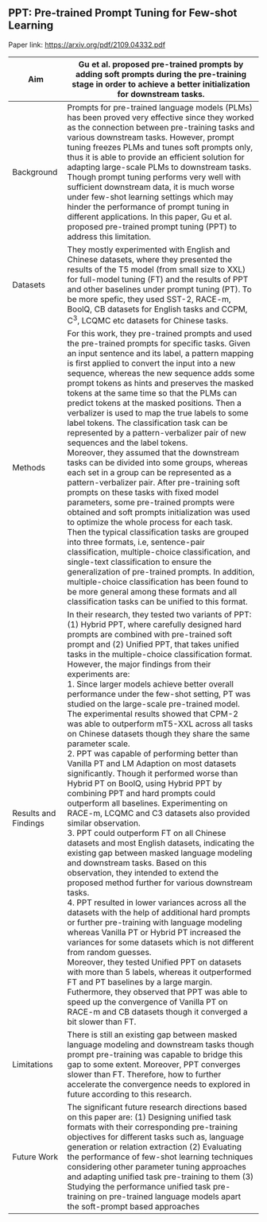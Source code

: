 ## PPT: Pre-trained Prompt Tuning for Few-shot Learning

Paper link: https://arxiv.org/pdf/2109.04332.pdf

| Aim | Gu et al. proposed pre-trained prompts by adding soft prompts during the pre-training stage in order to achieve a better initialization for downstream tasks. | 
| ------- | --- | 
| Background | Prompts for pre-trained language models (PLMs) has been proved very effective since they worked as the connection between pre-training tasks and various downstream tasks. However, prompt tuning freezes PLMs and tunes soft prompts only, thus it is able to provide an efficient solution for adapting large-scale PLMs to downstream tasks. Though prompt tuning performs very well with sufficient downstream data, it is much worse under few-shot learning settings which may hinder the performance of prompt tuning in different applications. In this paper, Gu et al. proposed pre-trained prompt tuning (PPT) to address this limitation. | 
| Datasets | They mostly experimented with English and Chinese datasets, where they presented the results of the T5 model (from small size to XXL) for full-model tuning (FT) and the results of PPT and other baselines under prompt tuning (PT). To be more spefic, they used SST-2, RACE-m, BoolQ, CB datasets for English tasks and CCPM, C<sup>3</sup>, LCQMC etc datasets for Chinese tasks. | 
| Methods | For this work, they pre-trained prompts and used the pre-trained prompts for specific tasks. Given an input sentence and its label, a pattern mapping is first applied to convert the input into a new sequence, whereas the new sequence adds some prompt tokens as hints and preserves the masked tokens at the same time so that the PLMs can predict tokens at the masked positions. Then a verbalizer is used to map the true labels to some label tokens. The classification task can be represented by a pattern-verbalizer pair of new sequences and the label tokens. <br> Moreover, they assumed that the downstream tasks can be divided into some groups, whereas each set in a group can be represented as a pattern-verbalizer pair. After pre-training soft prompts on these tasks with fixed model parameters, some pre-trained prompts were obtained and soft prompts initialization was used to optimize the whole process for each task. <br> Then the typical classification tasks are grouped into three formats, i.e, sentence-pair classification, multiple-choice classification, and single-text classification to ensure the generalization of pre-trained prompts. In addition, multiple-choice classification has been found to be more general among these formats and all classification tasks can be unified to this format. |  
| Results and Findings| In their research, they tested two variants of PPT: (1) Hybrid PPT, where carefully designed hard prompts are combined with pre-trained soft prompt and (2) Unified PPT, that takes unified tasks in the multiple-choice classification format. <br> However, the major findings from their experiments are: <br> 1. Since larger models achieve better overall performance under the few-shot setting, PT was studied on the large-scale pre-trained model. The experimental results showed that CPM-2 was able to outperform mT5-XXL across all tasks on Chinese datasets though they share the same parameter scale. <br> 2. PPT was capable of performing better than Vanilla PT and LM Adaption on most datasets significantly. Though it performed worse than Hybrid PT on BoolQ, using Hybrid PPT by combining PPT and hard prompts could outperform all baselines. Experimenting on RACE-m, LCQMC and C3 datasets also provided similar observation. <br> 3. PPT could outperform FT on all Chinese datasets and most English datasets, indicating the existing gap between masked language modeling and downstream tasks. Based on this observation, they intended to extend the proposed method further for various downstream tasks. <br> 4. PPT resulted in lower variances across all the datasets with the help of additional hard prompts or further pre-training with language modeling whereas Vanilla PT or Hybrid PT increased the variances for some datasets which is not different from random guesses. <br> Moreover, they tested Unified PPT on datasets with more than 5 labels, whereas it outperformed FT and PT baselines by a large margin. Futhermore, they observed that PPT was able to speed up the convergence of Vanilla PT on RACE-m and CB datasets though it converged a bit slower than FT. | 
| Limitations | There is still an existing gap between masked language modeling and downstream tasks though prompt pre-training was capable to bridge this gap to some extent. Moreover, PPT converges slower than FT. Therefore, how to further accelerate the convergence needs to explored in future according to this research. |  
| Future Work | The significant future research directions based on this paper are: (1) Designing unified task formats with their corresponding pre-training objectives for different tasks such as, language generation or relation extraction (2) Evaluating the performance of few-shot learning techniques considering other parameter tuning approaches and adapting unified task pre-training to them (3) Studying the performance unified task pre-training on pre-trained language models apart the soft-prompt based approaches | 
